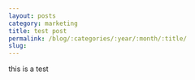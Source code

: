 ```yaml
---
layout: posts
category: marketing
title: test post
permalink: /blog/:categories/:year/:month/:title/
slug:
---
```


this is a test